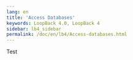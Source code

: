 ```yaml
---
lang: en
title: 'Access Databases'
keywords: LoopBack 4.0, LoopBack 4
sidebar: lb4_sidebar
permalink: /doc/en/lb4/Access-databases.html
---
```


Test
